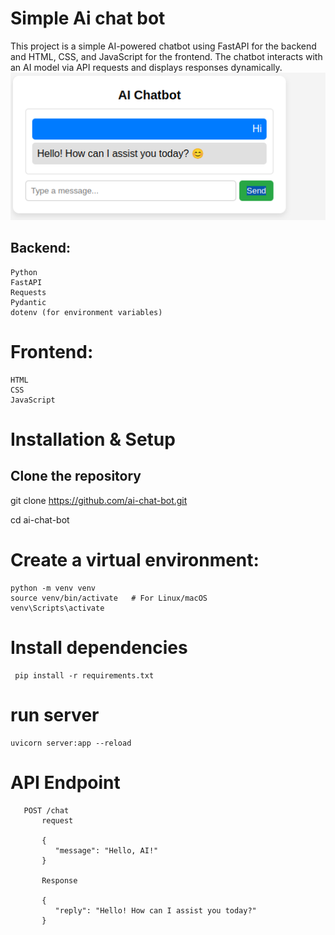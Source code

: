 # Simple Ai chat bot

This project is a simple AI-powered chatbot using FastAPI for the backend and HTML, CSS, and JavaScript for the frontend. The chatbot interacts with an AI model via API requests and displays responses dynamically.
    ![alt text](image.png)

    
## Backend:
    Python
    FastAPI
    Requests
    Pydantic
    dotenv (for environment variables)

# Frontend:
    HTML
    CSS
    JavaScript

# Installation & Setup

## Clone the repository
git clone https://github.com/ai-chat-bot.git

cd ai-chat-bot

# Create a virtual environment:
    python -m venv venv
    source venv/bin/activate   # For Linux/macOS
    venv\Scripts\activate   
# Install dependencies
     pip install -r requirements.txt

# run server 
    uvicorn server:app --reload

# API Endpoint
       POST /chat
           request 
       
           {
              "message": "Hello, AI!"
           }
           
           Response
           
           {
              "reply": "Hello! How can I assist you today?"
           }
           
